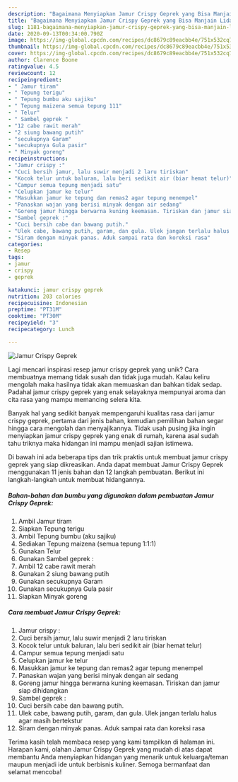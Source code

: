 ```yaml
---
description: "Bagaimana Menyiapkan Jamur Crispy Geprek yang Bisa Manjain Lidah"
title: "Bagaimana Menyiapkan Jamur Crispy Geprek yang Bisa Manjain Lidah"
slug: 1181-bagaimana-menyiapkan-jamur-crispy-geprek-yang-bisa-manjain-lidah
date: 2020-09-13T00:34:00.790Z
image: https://img-global.cpcdn.com/recipes/dc8679c89eacbb4e/751x532cq70/jamur-crispy-geprek-foto-resep-utama.jpg
thumbnail: https://img-global.cpcdn.com/recipes/dc8679c89eacbb4e/751x532cq70/jamur-crispy-geprek-foto-resep-utama.jpg
cover: https://img-global.cpcdn.com/recipes/dc8679c89eacbb4e/751x532cq70/jamur-crispy-geprek-foto-resep-utama.jpg
author: Clarence Boone
ratingvalue: 4.5
reviewcount: 12
recipeingredient:
- " Jamur tiram"
- " Tepung terigu"
- " Tepung bumbu aku sajiku"
- " Tepung maizena semua tepung 111"
- " Telur"
- " Sambel geprek "
- "12 cabe rawit merah"
- "2 siung bawang putih"
- "secukupnya Garam"
- "secukupnya Gula pasir"
- " Minyak goreng"
recipeinstructions:
- "Jamur crispy :"
- "Cuci bersih jamur, lalu suwir menjadi 2 laru tiriskan"
- "Kocok telur untuk baluran, lalu beri sedikit air (biar hemat telur)"
- "Campur semua tepung menjadi satu"
- "Celupkan jamur ke telur"
- "Masukkan jamur ke tepung dan remas2 agar tepung menempel"
- "Panaskan wajan yang berisi minyak dengan air sedang"
- "Goreng jamur hingga berwarna kuning keemasan. Tiriskan dan jamur siap dihidangkan"
- "Sambel geprek :"
- "Cuci bersih cabe dan bawang putih."
- "Ulek cabe, bawang putih, garam, dan gula. Ulek jangan terlalu halus agar masih bertekstur"
- "Siram dengan minyak panas. Aduk sampai rata dan koreksi rasa"
categories:
- Resep
tags:
- jamur
- crispy
- geprek

katakunci: jamur crispy geprek 
nutrition: 203 calories
recipecuisine: Indonesian
preptime: "PT31M"
cooktime: "PT30M"
recipeyield: "3"
recipecategory: Lunch

---
```



![Jamur Crispy Geprek](https://img-global.cpcdn.com/recipes/dc8679c89eacbb4e/751x532cq70/jamur-crispy-geprek-foto-resep-utama.jpg)

Lagi mencari inspirasi resep jamur crispy geprek yang unik? Cara membuatnya memang tidak susah dan tidak juga mudah. Kalau keliru mengolah maka hasilnya tidak akan memuaskan dan bahkan tidak sedap. Padahal jamur crispy geprek yang enak selayaknya mempunyai aroma dan cita rasa yang mampu memancing selera kita.



Banyak hal yang sedikit banyak mempengaruhi kualitas rasa dari jamur crispy geprek, pertama dari jenis bahan, kemudian pemilihan bahan segar hingga cara mengolah dan menyajikannya. Tidak usah pusing jika ingin menyiapkan jamur crispy geprek yang enak di rumah, karena asal sudah tahu triknya maka hidangan ini mampu menjadi sajian istimewa.


Di bawah ini ada beberapa tips dan trik praktis untuk membuat jamur crispy geprek yang siap dikreasikan. Anda dapat membuat Jamur Crispy Geprek menggunakan 11 jenis bahan dan 12 langkah pembuatan. Berikut ini langkah-langkah untuk membuat hidangannya.

<!--inarticleads1-->

##### Bahan-bahan dan bumbu yang digunakan dalam pembuatan Jamur Crispy Geprek:

1. Ambil  Jamur tiram
1. Siapkan  Tepung terigu
1. Ambil  Tepung bumbu (aku sajiku)
1. Sediakan  Tepung maizena (semua tepung 1:1:1)
1. Gunakan  Telur
1. Gunakan  Sambel geprek :
1. Ambil 12 cabe rawit merah
1. Gunakan 2 siung bawang putih
1. Gunakan secukupnya Garam
1. Gunakan secukupnya Gula pasir
1. Siapkan  Minyak goreng




<!--inarticleads2-->

##### Cara membuat Jamur Crispy Geprek:

1. Jamur crispy :
1. Cuci bersih jamur, lalu suwir menjadi 2 laru tiriskan
1. Kocok telur untuk baluran, lalu beri sedikit air (biar hemat telur)
1. Campur semua tepung menjadi satu
1. Celupkan jamur ke telur
1. Masukkan jamur ke tepung dan remas2 agar tepung menempel
1. Panaskan wajan yang berisi minyak dengan air sedang
1. Goreng jamur hingga berwarna kuning keemasan. Tiriskan dan jamur siap dihidangkan
1. Sambel geprek :
1. Cuci bersih cabe dan bawang putih.
1. Ulek cabe, bawang putih, garam, dan gula. Ulek jangan terlalu halus agar masih bertekstur
1. Siram dengan minyak panas. Aduk sampai rata dan koreksi rasa




Terima kasih telah membaca resep yang kami tampilkan di halaman ini. Harapan kami, olahan Jamur Crispy Geprek yang mudah di atas dapat membantu Anda menyiapkan hidangan yang menarik untuk keluarga/teman maupun menjadi ide untuk berbisnis kuliner. Semoga bermanfaat dan selamat mencoba!
